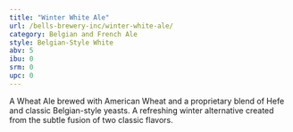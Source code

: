 ```yaml
---
title: "Winter White Ale"
url: /bells-brewery-inc/winter-white-ale/
category: Belgian and French Ale
style: Belgian-Style White
abv: 5
ibu: 0
srm: 0
upc: 0
---
```

A Wheat Ale brewed with American Wheat and a proprietary blend of Hefe and classic Belgian-style yeasts. A refreshing winter alternative created from the subtle fusion of two classic flavors.
